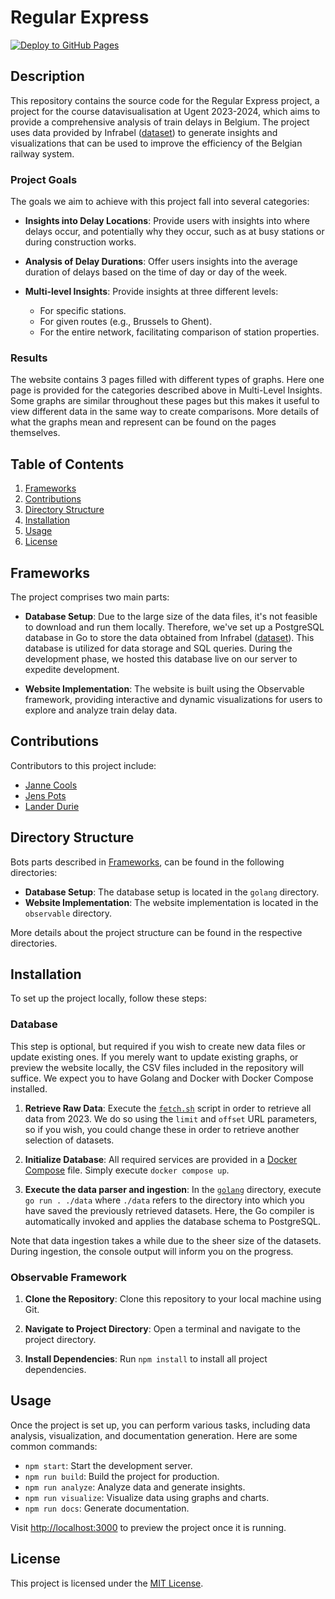 # Regular Express

[![Deploy to GitHub Pages](https://github.com/Datavisualiatie-UGent/project-dv24-1/actions/workflows/pages.yml/badge.svg)](https://github.com/Datavisualiatie-UGent/project-dv24-1/actions/workflows/pages.yml)

## Description

This repository contains the source code for the Regular Express project, a project for the course datavisualisation at Ugent 2023-2024, which aims to provide a comprehensive analysis of train delays in Belgium. The project uses data provided by Infrabel ([dataset](https://opendata.infrabel.be/explore/dataset/ruwe-gegevens-van-stiptheid-d-1/information/?disjunctive.train_no&disjunctive.relation&disjunctive.train_serv&disjunctive.line_no_dep&disjunctive.relation_direction&disjunctive.ptcar_lg_nm_nl&disjunctive.line_no_arr)) to generate insights and visualizations that can be used to improve the efficiency of the Belgian railway system.

### Project Goals

The goals we aim to achieve with this project fall into several categories:

- **Insights into Delay Locations**: Provide users with insights into where delays occur, and potentially why they occur, such as at busy stations or during construction works.
  
- **Analysis of Delay Durations**: Offer users insights into the average duration of delays based on the time of day or day of the week.

- **Multi-level Insights**: Provide insights at three different levels:
  - For specific stations.
  - For given routes (e.g., Brussels to Ghent).
  - For the entire network, facilitating comparison of station properties.

### Results

The website contains 3 pages filled with different types of graphs. Here one page is provided for the categories described above in Multi-Level Insights.
Some graphs are similar throughout these pages but this makes it useful to view different data in the same way to create comparisons. More details of what the graphs mean and represent can be found on the pages themselves.

## Table of Contents

1. [Frameworks](#frameworks)
2. [Contributions](#contributions)
3. [Directory Structure](#directory-structure)
4. [Installation](#installation)
5. [Usage](#usage)
6. [License](#license)

## Frameworks

The project comprises two main parts:

- **Database Setup**: Due to the large size of the data files, it's not feasible to download and run them locally. Therefore, we've set up a PostgreSQL database in Go to store the data obtained from Infrabel ([dataset](https://opendata.infrabel.be/explore/dataset/ruwe-gegevens-van-stiptheid-d-1/information/?disjunctive.train_no&disjunctive.relation&disjunctive.train_serv&disjunctive.line_no_dep&disjunctive.relation_direction&disjunctive.ptcar_lg_nm_nl&disjunctive.line_no_arr)). This database is utilized for data storage and SQL queries. During the development phase, we hosted this database live on our server to expedite development.

- **Website Implementation**: The website is built using the Observable framework, providing interactive and dynamic visualizations for users to explore and analyze train delay data.

## Contributions

Contributors to this project include:

* [Janne Cools](https://github.com/JanneCools)
* [Jens Pots](https://github.com/jenspots)
* [Lander Durie](https://github.com/landerdurie)

## Directory Structure

Bots parts described in [Frameworks](#frameworks), can be found in the following directories:
- **Database Setup**: The database setup is located in the `golang` directory.
- **Website Implementation**: The website implementation is located in the `observable` directory.

More details about the project structure can be found in the respective directories.

## Installation

To set up the project locally, follow these steps:

### Database

This step is optional, but required if you wish to create new data files or update existing ones. If you merely want to update existing graphs, or preview the website locally, the CSV files included in the repository will suffice. We expect you to have Golang and Docker with Docker Compose installed. 

1. **Retrieve Raw Data**: Execute the [`fetch.sh`](./golang/data/fetch.sh) script in order to retrieve all data from 2023. We do so using the `limit` and `offset` URL parameters, so if you wish, you could change these in order to retrieve another selection of datasets.

2. **Initialize Database**: All required services are provided in a [Docker Compose](./golang/docker-compose.yml) file. Simply execute `docker compose up`.

3. **Execute the data parser and ingestion**: In the [`golang`](./golang) directory, execute `go run . ./data` where `./data` refers to the directory into which you have saved the previously retrieved datasets. Here, the Go compiler is automatically invoked and applies the database schema to PostgreSQL.

Note that data ingestion takes a while due to the sheer size of  the datasets. During ingestion, the console output will inform you on the progress.

### Observable Framework

1. **Clone the Repository**: Clone this repository to your local machine using Git.
   
2. **Navigate to Project Directory**: Open a terminal and navigate to the project directory.
   
3. **Install Dependencies**: Run `npm install` to install all project dependencies.

## Usage

Once the project is set up, you can perform various tasks, including data analysis, visualization, and documentation generation. Here are some common commands:

- `npm start`: Start the development server.
- `npm run build`: Build the project for production.
- `npm run analyze`: Analyze data and generate insights.
- `npm run visualize`: Visualize data using graphs and charts.
- `npm run docs`: Generate documentation.

Visit <http://localhost:3000> to preview the project once it is running.

## License

This project is licensed under the [MIT License](LICENSE).
